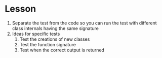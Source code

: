 # Lesson

<ol>
<li>Separate the test from the code so you can run the test 
with different class internals having the same signature</li>

<li> Ideas for specific tests
    <ol>
        <li>Test the creations of new classes </li>
        <li>Test the function signature</li>
        <li>Test when the correct output is returned</li>
    </ol>
</li>
</ol>